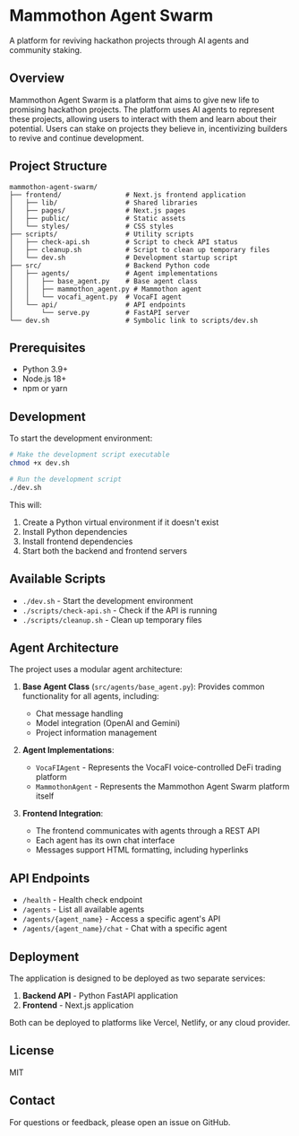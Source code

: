 # Mammothon Agent Swarm

A platform for reviving hackathon projects through AI agents and community staking.

## Overview

Mammothon Agent Swarm is a platform that aims to give new life to promising hackathon projects. The platform uses AI agents to represent these projects, allowing users to interact with them and learn about their potential. Users can stake on projects they believe in, incentivizing builders to revive and continue development.

## Project Structure

```
mammothon-agent-swarm/
├── frontend/                # Next.js frontend application
│   ├── lib/                 # Shared libraries
│   ├── pages/               # Next.js pages
│   ├── public/              # Static assets
│   └── styles/              # CSS styles
├── scripts/                 # Utility scripts
│   ├── check-api.sh         # Script to check API status
│   ├── cleanup.sh           # Script to clean up temporary files
│   └── dev.sh               # Development startup script
├── src/                     # Backend Python code
│   ├── agents/              # Agent implementations
│   │   ├── base_agent.py    # Base agent class
│   │   ├── mammothon_agent.py # Mammothon agent
│   │   └── vocafi_agent.py  # VocaFI agent
│   └── api/                 # API endpoints
│       └── serve.py         # FastAPI server
└── dev.sh                   # Symbolic link to scripts/dev.sh
```

## Prerequisites

- Python 3.9+
- Node.js 18+
- npm or yarn

## Development

To start the development environment:

```bash
# Make the development script executable
chmod +x dev.sh

# Run the development script
./dev.sh
```

This will:

1. Create a Python virtual environment if it doesn't exist
2. Install Python dependencies
3. Install frontend dependencies
4. Start both the backend and frontend servers

## Available Scripts

- `./dev.sh` - Start the development environment
- `./scripts/check-api.sh` - Check if the API is running
- `./scripts/cleanup.sh` - Clean up temporary files

## Agent Architecture

The project uses a modular agent architecture:

1. **Base Agent Class** (`src/agents/base_agent.py`): Provides common functionality for all agents, including:

   - Chat message handling
   - Model integration (OpenAI and Gemini)
   - Project information management

2. **Agent Implementations**:

   - `VocaFIAgent` - Represents the VocaFI voice-controlled DeFi trading platform
   - `MammothonAgent` - Represents the Mammothon Agent Swarm platform itself

3. **Frontend Integration**:
   - The frontend communicates with agents through a REST API
   - Each agent has its own chat interface
   - Messages support HTML formatting, including hyperlinks

## API Endpoints

- `/health` - Health check endpoint
- `/agents` - List all available agents
- `/agents/{agent_name}` - Access a specific agent's API
- `/agents/{agent_name}/chat` - Chat with a specific agent

## Deployment

The application is designed to be deployed as two separate services:

1. **Backend API** - Python FastAPI application
2. **Frontend** - Next.js application

Both can be deployed to platforms like Vercel, Netlify, or any cloud provider.

## License

MIT

## Contact

For questions or feedback, please open an issue on GitHub.
